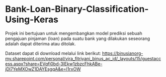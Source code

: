 # Bank-Loan-Binary-Classification-Using-Keras
Projek ini bertujuan untuk mengembangkan model prediksi sebuah pengajuan pinjaman (loan) pada suatu bank yang dilakukan seseorang adalah dapat diterima atau ditolak.

Dataset dapat di download melalui link berikut: https://binusianorg-my.sharepoint.com/personal/vira_fitriyani_binus_ac_id/_layouts/15/guestaccess.aspx?share=EVqfi0bd-3lEkw1zbzcFhkABe-jDl7YeMXOwZ1DAYEsgqA&e=I1rxOW 

